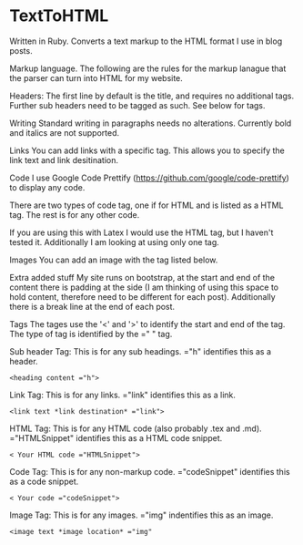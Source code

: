 # TextToHTML
Written in Ruby. Converts a text markup to the HTML format I use in blog posts. 

Markup language.
The following are the rules for the markup lanague that the parser can turn into HTML for my website.

Headers:
The first line by default is the title, and requires no additional tags. Further sub headers need to be tagged as such. See below for tags.

Writing 
Standard writing in paragraphs needs no alterations. Currently bold and italics are not supported. 

Links
You can add links with a specific tag. This allows you to specify the link text and link desitination.

Code
I use Google Code Prettify (https://github.com/google/code-prettify) to display any code.

There are two types of code tag, one if for HTML and is listed as a HTML tag. The rest is for any other code.

If you are using this with Latex I would use the HTML tag, but I haven't tested it. Additionally I am looking at using only one tag. 

Images
You can add an image with the tag listed below. 

Extra added stuff
My site runs on bootstrap, at the start and end of the content there is padding at the side (I am thinking of using this space to hold content, therefore need to be different for each post). Additionally there is a break line at the end of each post. 


Tags
The tages use the '<' and '>' to identify the start and end of the tag. The type of tag is identified by the =" " tag. 


Sub header Tag: 
This is for any sub headings.
="h" identifies this as a header.

`<heading content ="h">`


Link Tag: 
This is for any links.
="link" identifies this as a link.

`<link text *link destination* ="link">`


HTML Tag: 
This is for any HTML code (also probably .tex and .md).
="HTMLSnippet" identifies this as a HTML code snippet.

`< Your HTML code ="HTMLSnippet">`

Code Tag: 
This is for any non-markup code.
="codeSnippet" identifies this as a code snippet.

`< Your code ="codeSnippet">`

Image Tag:
This is for any images.
="img" indentifies this as an image.

`<image text *image location* ="img"`